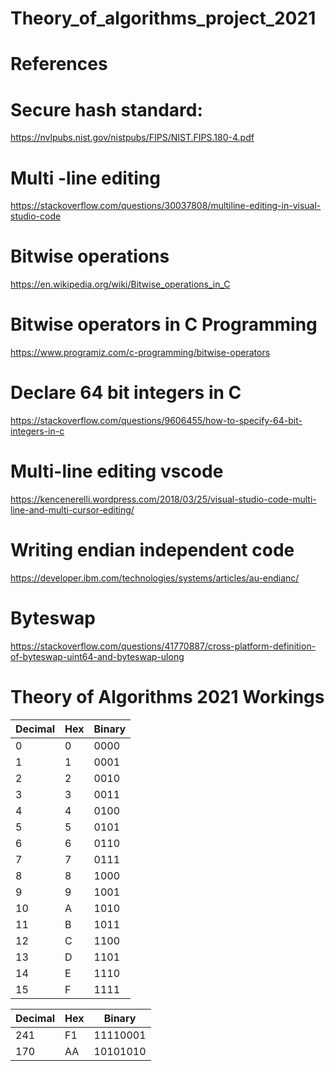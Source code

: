 # Theory_of_algorithms_project_2021

# References

# Secure hash standard:
https://nvlpubs.nist.gov/nistpubs/FIPS/NIST.FIPS.180-4.pdf

# Multi -line editing
https://stackoverflow.com/questions/30037808/multiline-editing-in-visual-studio-code

# Bitwise operations
https://en.wikipedia.org/wiki/Bitwise_operations_in_C

# Bitwise operators in C Programming
https://www.programiz.com/c-programming/bitwise-operators

# Declare 64 bit integers in C
https://stackoverflow.com/questions/9606455/how-to-specify-64-bit-integers-in-c

# Multi-line editing vscode
https://kencenerelli.wordpress.com/2018/03/25/visual-studio-code-multi-line-and-multi-cursor-editing/

# Writing endian independent code
https://developer.ibm.com/technologies/systems/articles/au-endianc/

# Byteswap
https://stackoverflow.com/questions/41770887/cross-platform-definition-of-byteswap-uint64-and-byteswap-ulong



# Theory of Algorithms 2021 Workings

| Decimal | Hex | Binary |
|---------|-----|--------|
|       0 |   0 |   0000 |
|       1 |   1 |   0001 |
|       2 |   2 |   0010 |
|       3 |   3 |   0011 |
|       4 |   4 |   0100 |
|       5 |   5 |   0101 |
|       6 |   6 |   0110 |
|       7 |   7 |   0111 |
|       8 |   8 |   1000 |
|       9 |   9 |   1001 |
|      10 |   A |   1010 |
|      11 |   B |   1011 |
|      12 |   C |   1100 |
|      13 |   D |   1101 |
|      14 |   E |   1110 |
|      15 |   F |   1111 |

|Decimal | Hex |   Binary |
|--------|-----|----------|
|    241 |  F1 | 11110001 |
|    170 |  AA | 10101010 |